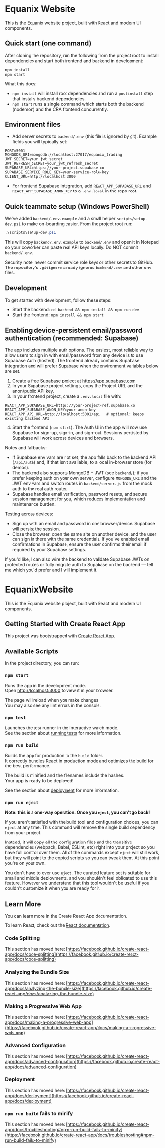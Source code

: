 # Equanix Website

This is the Equanix website project, built with React and modern UI components.
 
Quick start (one command)
-------------------------
After cloning the repository, run the following from the project root to install dependencies and start both frontend and backend in development:

```bash
npm install
npm start
```

What this does:
- `npm install` will install root dependencies and run a `postinstall` step that installs backend dependencies.
- `npm start` runs a single command which starts both the backend (nodemon) and the CRA frontend concurrently.

Environment files
-----------------
- Add server secrets to `backend/.env` (this file is ignored by git). Example fields you will typically set:

```
PORT=5001
MONGODB_URI=mongodb://localhost:27017/equanix_trading
JWT_SECRET=your_jwt_secret
JWT_REFRESH_SECRET=your_jwt_refresh_secret
SUPABASE_URL=https://your-project.supabase.co
SUPABASE_SERVICE_ROLE_KEY=your-service-role-key
CLIENT_URL=http://localhost:3000
```

- For frontend Supabase integration, add `REACT_APP_SUPABASE_URL` and `REACT_APP_SUPABASE_ANON_KEY` to a `.env.local` in the repo root.

Quick teammate setup (Windows PowerShell)
----------------------------------------
We've added `backend/.env.example` and a small helper `scripts/setup-dev.ps1` to make on-boarding easier. From the project root run:

```powershell
.\scripts\setup-dev.ps1
```

This will copy `backend/.env.example` to `backend/.env` and open it in Notepad so your coworker can paste real API keys locally. Do NOT commit `backend/.env`.

Security note: never commit service role keys or other secrets to GitHub. The repository's `.gitignore` already ignores `backend/.env` and other env files.
## Development

To get started with development, follow these steps:
 - Start the backend: `cd backend && npm install && npm run dev`
 - Start the frontend: `npm install && npm start`

## Enabling device-persistent email/password authentication (recommended: Supabase)

The app includes multiple auth options. The easiest, most reliable way to allow users to sign in with email/password from any device is to use Supabase Auth (hosted). The frontend already contains Supabase integration and will prefer Supabase when the environment variables below are set.

1. Create a free Supabase project at https://app.supabase.com
2. In your Supabase project settings, copy the Project URL and the anon/public API key.
3. In your frontend project, create a `.env.local` file with:

```
REACT_APP_SUPABASE_URL=https://your-project-ref.supabase.co
REACT_APP_SUPABASE_ANON_KEY=your-anon-key
REACT_APP_API_URL=http://localhost:5001/api   # optional: keeps existing backend API
```

4. Start the frontend (`npm start`). The Auth UI in the app will now use Supabase for sign-up, sign-in, and sign-out. Sessions persisted by Supabase will work across devices and browsers.

Notes and fallbacks:
- If Supabase env vars are not set, the app falls back to the backend API (`/api/auth`) and, if that isn't available, to a local in-browser store (for demos).
- The backend also supports MongoDB + JWT (see `backend/`); if you prefer keeping auth on your own server, configure `MONGODB_URI` and the JWT env vars and switch routes in `backend/server.js` from the mock auth to the real auth router.
- Supabase handles email verification, password resets, and secure session management for you, which reduces implementation and maintenance burden.

Testing across devices:
- Sign up with an email and password in one browser/device. Supabase will persist the session.
- Close the browser, open the same site on another device, and the user can sign in there with the same credentials. If you've enabled email confirmations in Supabase, ensure the user confirms their email if required by your Supabase settings.

If you'd like, I can also wire the backend to validate Supabase JWTs on protected routes or fully migrate auth to Supabase on the backend — tell me which you'd prefer and I will implement it.
# EquanixWebsite

This is the Equanix website project, built with React and modern UI components.

## Getting Started with Create React App

This project was bootstrapped with [Create React App](https://github.com/facebook/create-react-app).

## Available Scripts

In the project directory, you can run:

### `npm start`

Runs the app in the development mode.\
Open [http://localhost:3000](http://localhost:3000) to view it in your browser.

The page will reload when you make changes.\
You may also see any lint errors in the console.

### `npm test`

Launches the test runner in the interactive watch mode.\
See the section about [running tests](https://facebook.github.io/create-react-app/docs/running-tests) for more information.

### `npm run build`

Builds the app for production to the `build` folder.\
It correctly bundles React in production mode and optimizes the build for the best performance.

The build is minified and the filenames include the hashes.\
Your app is ready to be deployed!

See the section about [deployment](https://facebook.github.io/create-react-app/docs/deployment) for more information.

### `npm run eject`

**Note: this is a one-way operation. Once you `eject`, you can't go back!**

If you aren't satisfied with the build tool and configuration choices, you can `eject` at any time. This command will remove the single build dependency from your project.

Instead, it will copy all the configuration files and the transitive dependencies (webpack, Babel, ESLint, etc) right into your project so you have full control over them. All of the commands except `eject` will still work, but they will point to the copied scripts so you can tweak them. At this point you're on your own.

You don't have to ever use `eject`. The curated feature set is suitable for small and middle deployments, and you shouldn't feel obligated to use this feature. However we understand that this tool wouldn't be useful if you couldn't customize it when you are ready for it.

## Learn More

You can learn more in the [Create React App documentation](https://facebook.github.io/create-react-app/docs/getting-started).

To learn React, check out the [React documentation](https://reactjs.org/).

### Code Splitting

This section has moved here: [https://facebook.github.io/create-react-app/docs/code-splitting](https://facebook.github.io/create-react-app/docs/code-splitting)

### Analyzing the Bundle Size

This section has moved here: [https://facebook.github.io/create-react-app/docs/analyzing-the-bundle-size](https://facebook.github.io/create-react-app/docs/analyzing-the-bundle-size)

### Making a Progressive Web App

This section has moved here: [https://facebook.github.io/create-react-app/docs/making-a-progressive-web-app](https://facebook.github.io/create-react-app/docs/making-a-progressive-web-app)

### Advanced Configuration

This section has moved here: [https://facebook.github.io/create-react-app/docs/advanced-configuration](https://facebook.github.io/create-react-app/docs/advanced-configuration)

### Deployment

This section has moved here: [https://facebook.github.io/create-react-app/docs/deployment](https://facebook.github.io/create-react-app/docs/deployment)

### `npm run build` fails to minify

This section has moved here: [https://facebook.github.io/create-react-app/docs/troubleshooting#npm-run-build-fails-to-minify](https://facebook.github.io/create-react-app/docs/troubleshooting#npm-run-build-fails-to-minify)
